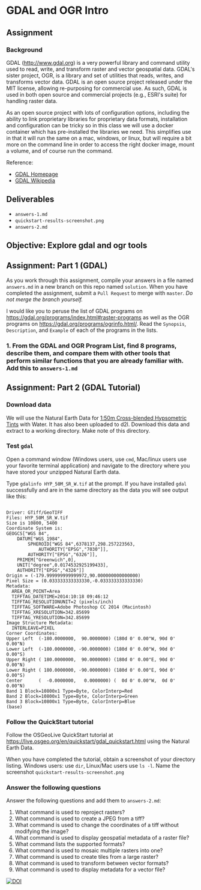 # GDAL and OGR Intro
## Assignment

### Background

GDAL (http://www.gdal.org) is a very powerful library and command utility used to read, write, and transform raster and 
vector geospatial data. GDAL's sister project, OGR, is a library and set of utilities that reads, writes, and transforms
vector data. GDAL is an open source project released under the MIT license, allowing re-purposing for commercial use. As 
such, GDAL is used in both open source and commercial projects (e.g., ESRI's suite) for handling raster data.

As an open source project with lots of configuration options, including the ability to link proprietary libraries for
proprietary data formats, installation and configuration can be tricky so in this class we will use a docker container
which has pre-installed the libraries we need. This simplifies use in that it will run the same on a mac, windows, or linux,
but will require a bit more on the command line in order to access the right docker image, mount a volume, and of course 
run the command.

Reference:
- [GDAL Homepage](https://gdal.org/)
- [GDAL Wikipedia](https://en.wikipedia.org/wiki/GDAL)

## Deliverables
- `answers-1.md` 
- `quickstart-results-screenshot.png`
- `answers-2.md`

## Objective: Explore gdal and ogr tools

## Assignment: Part 1 (GDAL)
As you work through this assignment, compile your answers in a file named `answers.md` in a new branch on this repo named
`solution`. When you have completed the assignment, submit a `Pull Request` to merge with `master`. _Do not merge the branch yourself._

I would like you to peruse the list of GDAL programs on https://gdal.org/programs/index.html#raster-programs as well 
as the OGR programs on https://gdal.org/programs/ogrinfo.html/. Read the `Synopsis`, `Description`, and `Example` of each of 
the programs in the lists. 

### 1. From the GDAL and OGR Program List, find 8 programs, describe them, and compare them with other tools that perform similar functions that you are already familiar with. Add this to `answers-1.md`

## Assignment: Part 2 (GDAL Tutorial)

### Download data
We will use the Natural Earth Data for [1:50m Cross-blended Hypsometric Tints](https://www.naturalearthdata.com/downloads/50m-raster-data/50m-cross-blend-hypso/) with Water. It has also been uploaded to d2l. Download this data and extract to a working directory. Make note of this directory.

### Test `gdal`
Open a command window (Windows users, use `cmd`, Mac/linux users use your favorite terminal application) and navigate to the directory where you have stored your unzipped Natural Earth data.

Type `gdalinfo HYP_50M_SR_W.tif` at the prompt. If you have installed `gdal` successfully and are in the same directory as the data you will see output like this:
```

Driver: GTiff/GeoTIFF
Files: HYP_50M_SR_W.tif
Size is 10800, 5400
Coordinate System is:
GEOGCS["WGS 84",
    DATUM["WGS_1984",
        SPHEROID["WGS 84",6378137,298.257223563,
            AUTHORITY["EPSG","7030"]],
        AUTHORITY["EPSG","6326"]],
    PRIMEM["Greenwich",0],
    UNIT["degree",0.0174532925199433],
    AUTHORITY["EPSG","4326"]]
Origin = (-179.999999999999972,90.000000000000000)
Pixel Size = (0.033333333333330,-0.033333333333330)
Metadata:
  AREA_OR_POINT=Area
  TIFFTAG_DATETIME=2014:10:18 09:46:12
  TIFFTAG_RESOLUTIONUNIT=2 (pixels/inch)
  TIFFTAG_SOFTWARE=Adobe Photoshop CC 2014 (Macintosh)
  TIFFTAG_XRESOLUTION=342.85699
  TIFFTAG_YRESOLUTION=342.85699
Image Structure Metadata:
  INTERLEAVE=PIXEL
Corner Coordinates:
Upper Left  (-180.0000000,  90.0000000) (180d 0' 0.00"W, 90d 0' 0.00"N)
Lower Left  (-180.0000000, -90.0000000) (180d 0' 0.00"W, 90d 0' 0.00"S)
Upper Right ( 180.0000000,  90.0000000) (180d 0' 0.00"E, 90d 0' 0.00"N)
Lower Right ( 180.0000000, -90.0000000) (180d 0' 0.00"E, 90d 0' 0.00"S)
Center      (  -0.0000000,   0.0000000) (  0d 0' 0.00"W,  0d 0' 0.00"N)
Band 1 Block=10800x1 Type=Byte, ColorInterp=Red
Band 2 Block=10800x1 Type=Byte, ColorInterp=Green
Band 3 Block=10800x1 Type=Byte, ColorInterp=Blue
(base)
```

### Follow the QuickStart tutorial
Follow the OSGeoLive QuickStart tutorial at https://live.osgeo.org/en/quickstart/gdal_quickstart.html using the Natural Earth Data.

When you have completed the tutorial, obtain a screenshot of your directory listing. Windows users: use `dir`, Linux/Mac users use `ls -l`. Name the screenshot `quickstart-results-screenshot.png`

### Answer the following questions
Answer the following questions and add them to `answers-2.md`:

1) What command is used to reproject rasters?
2) What command is used to create a JPEG from a tiff?
3) What command is used to change the coordinates of a tiff without modifying the image?
4) What command is used to display geospatial metadata of a raster file?
5) What command lists the supported formats?
6) What command is used to mosaic multiple rasters into one?
7) What command is used to create tiles from a large raster?
8) What command is used to transform between vector formats?
9) What command is used to display metadata for a vector file?

[![DOI](https://zenodo.org/badge/208732242.svg)](https://zenodo.org/badge/latestdoi/208732242)

